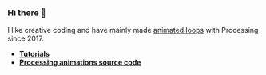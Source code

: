 ### Hi there 👋

I like creative coding and have mainly made [animated loops](https://bleuje.com/animationsite/) with Processing since 2017.

- [**Tutorials**](https://bleuje.com/tutorials/)
- [**Processing animations source code**](https://github.com/Bleuje/processing-animations-code)
